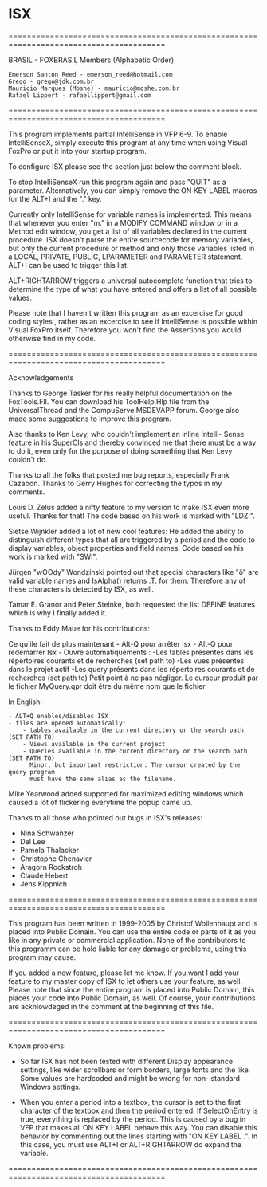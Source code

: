 # ISX 
========================================================================================

 BRASIL - FOXBRASIL Members (Alphabetic Order)

    Emerson Santon Reed - emerson_reed@hotmail.com
    Grego - grego@jdk.com.br
    Mauricio Marques (Moshe) - mauricio@moshe.com.br
    Rafael Lippert - rafaellippert@gmail.com

========================================================================================

 This program implements partial IntelliSense in VFP 6-9. To enable
 IntelliSenseX, simply execute this program at any time when using
 Visual FoxPro or put it into your startup program.

 To configure ISX please see the section just below the comment block.

 To stop IntelliSenseX run this program again and pass "QUIT" as a
 parameter. Alternatively, you can simply remove the ON KEY LABEL
 macros for the ALT+I and the "." key.

 Currently only IntelliSense for variable names is implemented. This
 means that whenever you enter "m." in a MODIFY COMMAND window or
 in a Method edit window, you get a list of all variables declared
 in the current procedure. ISX doesn't parse the entire sourcecode
 for memory variables, but only the current procedure or method and
 only those variables listed in a LOCAL, PRIVATE, PUBLIC, LPARAMETER
 and PARAMETER statement.  ALT+I can be used to trigger this list.

 ALT+RIGHTARROW triggers a universal autocomplete function that tries to determine the
 type of what you have entered and offers a list of all possible values.

 Please note that I haven't written this program as an excercise for
 good coding styles <g>, rather as an excercise to see if
 IntelliSense is possible within Visual FoxPro itself. Therefore
 you won't find the Assertions you would otherwise find in my code.

========================================================================================

 Acknowledgements

 Thanks to George Tasker for his really helpful documentation on the
 FoxTools.Fll. You can download his ToolHelp.Hlp file from the
 UniversalThread and the CompuServe MSDEVAPP forum. George also made
 some suggestions to improve this program.

 Also thanks to Ken Levy, who couldn't implement an inline Intelli-
 Sense feature in his SuperCls and thereby convinced me that there
 must be a way to do it, even only for the purpose of doing
 something that Ken Levy couldn't do. <bg>

 Thanks to all the folks that posted me bug reports, especially
 Frank Cazabon. Thanks to Gerry Hughes for correcting the typos in
 my comments.

 Louis D. Zelus added a nifty feature to my version to make ISX
 even more useful. Thanks for that! The code based on his work is
 marked with "LDZ:".

 Sietse Wijnkler added a lot of new cool features: He added the
 ability to distinguish different types that all are triggered by
 a period and the code to display variables, object properties and
 field names. Code based on his work is marked with "SW:".

 Jürgen "wOOdy" Wondzinski pointed out that special characters like
 "ö" are valid variable names and IsAlpha() returns .T. for them.
 Therefore any of these characters is detected by ISX, as well.

 Tamar E. Granor and Peter Steinke, both requested the list DEFINE
 features which is why I finally added it.

 Thanks to Eddy Maue for his contributions:

   Ce qu'ile fait de plus maintenant
    -  Alt-Q pour arrêter Isx
    -  Alt-Q pour redemarrer Isx
    - Ouvre automatiquements :
            -Les tables présentes dans les répertoires courants et de recherches
             (set path to)
            -Les vues présentes dans le projet actif
            -Les query présents dans les répertoires courants et de recherches
             (set path to)
              Petit point à ne pas négliger. Le curseur produit par le fichier
              MyQuery.qpr doit être du même nom que le fichier

 In English:

    - ALT+Q enables/disables ISX
    - files are opened automatically:
        - tables available in the current directory or the search path (SET PATH TO)
        - Views available in the current project
        - Queries available in the current directory or the search path (SET PATH TO)
          Minor, but important restriction: The cursor created by the query program
          must have the same alias as the filename.

 Mike Yearwood added supported for maximized editing windows which caused a lot
 of flickering everytime the popup came up.

 Thanks to all those who pointed out bugs in ISX's releases:

  - Nina Schwanzer
  - Del Lee
  - Pamela Thalacker
  - Christophe Chenavier
  - Aragorn Rockstroh
  - Claude Hebert
  - Jens Kippnich

========================================================================================

 This program has been written in 1999-2005 by Christof Wollenhaupt
 and is placed into Public Domain. You can use the entire
 code or parts of it as you like in any private or commercial
 application. None of the contributors to this programm can be hold
 liable for any damage or problems, using this program may cause.

 If you added a new feature, please let me know. If you want I add
 your feature to my master copy of ISX to let others use your
 feature, as well. Please note that since the entire program is
 placed into Public Domain, this places your code into Public
 Domain, as well. Of course, your contributions are acknlowdeged in
 the comment at the beginning of this file.

========================================================================================

 Known problems:

 - So far ISX has not been tested with different Display appearance
   settings, like wider scrollbars or form borders, large fonts and
   the like. Some values are hardcoded and might be wrong for non-
   standard Windows settings.

 - When you enter a period into a textbox, the cursor is set to the first character of
   the textbox and then the period entered. If SelectOnEntry is true, everything is
   replaced by the period. This is caused by a bug in VFP that makes all ON KEY LABEL
   behave this way. You can disable this behavior by commenting out the lines starting
   with "ON KEY LABEL .". In this case, you must use ALT+I or ALT+RIGHTARROW do expand
   the variable.

========================================================================================
